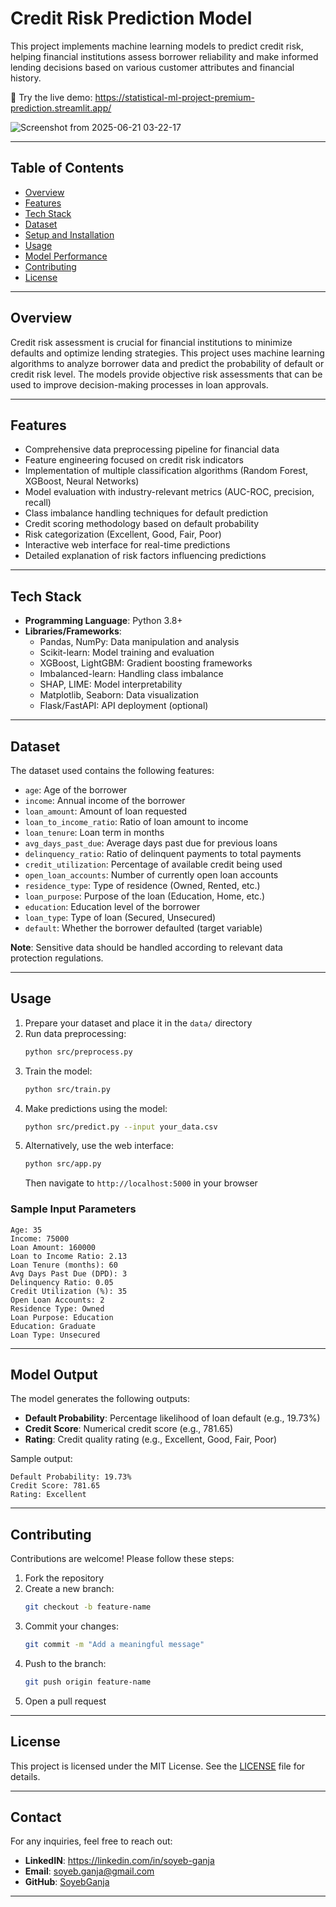 # Credit Risk Prediction Model

This project implements machine learning models to predict credit risk, helping financial institutions assess borrower reliability and make informed lending decisions based on various customer attributes and financial history.

🎯 Try the live demo: https://statistical-ml-project-premium-prediction.streamlit.app/

![Screenshot from 2025-06-21 03-22-17](https://github.com/user-attachments/assets/92817ce7-f5b1-4ee9-ae3a-9455445a68c0)

---

## Table of Contents
- [Overview](#overview)
- [Features](#features)
- [Tech Stack](#tech-stack)
- [Dataset](#dataset)
- [Setup and Installation](#setup-and-installation)
- [Usage](#usage)
- [Model Performance](#model-performance)
- [Contributing](#contributing)
- [License](#license)

---

## Overview

Credit risk assessment is crucial for financial institutions to minimize defaults and optimize lending strategies. This project uses machine learning algorithms to analyze borrower data and predict the probability of default or credit risk level. The models provide objective risk assessments that can be used to improve decision-making processes in loan approvals.

---

## Features

- Comprehensive data preprocessing pipeline for financial data
- Feature engineering focused on credit risk indicators
- Implementation of multiple classification algorithms (Random Forest, XGBoost, Neural Networks)
- Model evaluation with industry-relevant metrics (AUC-ROC, precision, recall)
- Class imbalance handling techniques for default prediction
- Credit scoring methodology based on default probability
- Risk categorization (Excellent, Good, Fair, Poor)
- Interactive web interface for real-time predictions
- Detailed explanation of risk factors influencing predictions

---

## Tech Stack

- **Programming Language**: Python 3.8+
- **Libraries/Frameworks**:
  - Pandas, NumPy: Data manipulation and analysis
  - Scikit-learn: Model training and evaluation
  - XGBoost, LightGBM: Gradient boosting frameworks
  - Imbalanced-learn: Handling class imbalance
  - SHAP, LIME: Model interpretability
  - Matplotlib, Seaborn: Data visualization
  - Flask/FastAPI: API deployment (optional)

---

## Dataset

The dataset used contains the following features:
- `age`: Age of the borrower
- `income`: Annual income of the borrower
- `loan_amount`: Amount of loan requested
- `loan_to_income_ratio`: Ratio of loan amount to income
- `loan_tenure`: Loan term in months
- `avg_days_past_due`: Average days past due for previous loans
- `delinquency_ratio`: Ratio of delinquent payments to total payments
- `credit_utilization`: Percentage of available credit being used
- `open_loan_accounts`: Number of currently open loan accounts
- `residence_type`: Type of residence (Owned, Rented, etc.)
- `loan_purpose`: Purpose of the loan (Education, Home, etc.)
- `education`: Education level of the borrower
- `loan_type`: Type of loan (Secured, Unsecured)
- `default`: Whether the borrower defaulted (target variable)

**Note**: Sensitive data should be handled according to relevant data protection regulations.

---

## Usage

1. Prepare your dataset and place it in the `data/` directory
2. Run data preprocessing:
   ```bash
   python src/preprocess.py
   ```
3. Train the model:
   ```bash
   python src/train.py
   ```
4. Make predictions using the model:
   ```bash
   python src/predict.py --input your_data.csv
   ```
5. Alternatively, use the web interface:
   ```bash
   python src/app.py
   ```
   Then navigate to `http://localhost:5000` in your browser

### Sample Input Parameters

```
Age: 35
Income: 75000
Loan Amount: 160000
Loan to Income Ratio: 2.13
Loan Tenure (months): 60
Avg Days Past Due (DPD): 3
Delinquency Ratio: 0.05
Credit Utilization (%): 35
Open Loan Accounts: 2
Residence Type: Owned
Loan Purpose: Education
Education: Graduate
Loan Type: Unsecured
```

---

## Model Output

The model generates the following outputs:
- **Default Probability**: Percentage likelihood of loan default (e.g., 19.73%)
- **Credit Score**: Numerical credit score (e.g., 781.65)
- **Rating**: Credit quality rating (e.g., Excellent, Good, Fair, Poor)

Sample output:
```
Default Probability: 19.73%
Credit Score: 781.65
Rating: Excellent
```

---

## Contributing

Contributions are welcome! Please follow these steps:
1. Fork the repository
2. Create a new branch:
   ```bash
   git checkout -b feature-name
   ```
3. Commit your changes:
   ```bash
   git commit -m "Add a meaningful message"
   ```
4. Push to the branch:
   ```bash
   git push origin feature-name
   ```
5. Open a pull request

---

## License

This project is licensed under the MIT License. See the [LICENSE](LICENSE) file for details.

---
## Contact
For any inquiries, feel free to reach out:
- **LinkedIN**: https://linkedin.com/in/soyeb-ganja
- **Email**: soyeb.ganja@gmail.com
- **GitHub**: [SoyebGanja](https://github.com/soyebganja)

---
